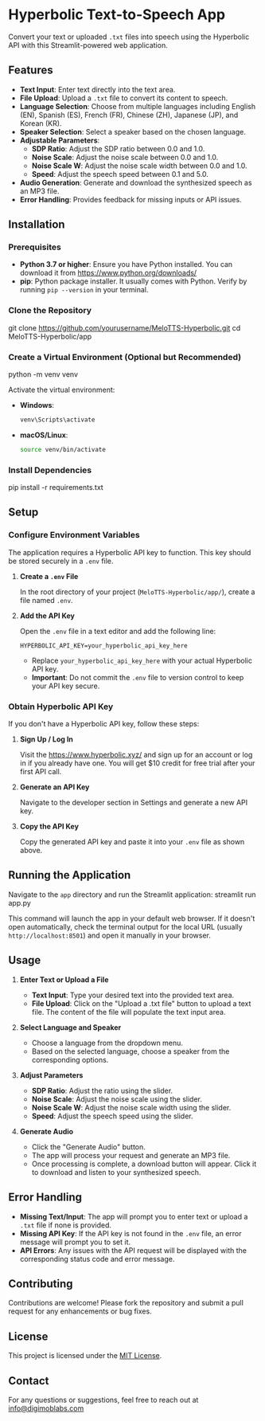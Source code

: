 # Hyperbolic Text-to-Speech App

Convert your text or uploaded `.txt` files into speech using the Hyperbolic API with this Streamlit-powered web application.

## Features

- **Text Input**: Enter text directly into the text area.
- **File Upload**: Upload a `.txt` file to convert its content to speech.
- **Language Selection**: Choose from multiple languages including English (EN), Spanish (ES), French (FR), Chinese (ZH), Japanese (JP), and Korean (KR).
- **Speaker Selection**: Select a speaker based on the chosen language.
- **Adjustable Parameters**:
  - **SDP Ratio**: Adjust the SDP ratio between 0.0 and 1.0.
  - **Noise Scale**: Adjust the noise scale between 0.0 and 1.0.
  - **Noise Scale W**: Adjust the noise scale width between 0.0 and 1.0.
  - **Speed**: Adjust the speech speed between 0.1 and 5.0.
- **Audio Generation**: Generate and download the synthesized speech as an MP3 file.
- **Error Handling**: Provides feedback for missing inputs or API issues.

## Installation

### Prerequisites

- **Python 3.7 or higher**: Ensure you have Python installed. You can download it from https://www.python.org/downloads/
- **pip**: Python package installer. It usually comes with Python. Verify by running `pip --version` in your terminal.

### Clone the Repository
git clone https://github.com/yourusername/MeloTTS-Hyperbolic.git
cd MeloTTS-Hyperbolic/app

### Create a Virtual Environment (Optional but Recommended)
python -m venv venv

Activate the virtual environment:

- **Windows**:
  ```bash
  venv\Scripts\activate
  ```
- **macOS/Linux**:
  ```bash
  source venv/bin/activate
  ```

### Install Dependencies
pip install -r requirements.txt

## Setup

### Configure Environment Variables

The application requires a Hyperbolic API key to function. This key should be stored securely in a `.env` file.

1. **Create a `.env` File**

   In the root directory of your project (`MeloTTS-Hyperbolic/app/`), create a file named `.env`.

2. **Add the API Key**

   Open the `.env` file in a text editor and add the following line:

   ```env
   HYPERBOLIC_API_KEY=your_hyperbolic_api_key_here
   ```

   - Replace `your_hyperbolic_api_key_here` with your actual Hyperbolic API key.
   - **Important**: Do not commit the `.env` file to version control to keep your API key secure.

### Obtain Hyperbolic API Key

If you don't have a Hyperbolic API key, follow these steps:

1. **Sign Up / Log In**

   Visit the https://www.hyperbolic.xyz/ and sign up for an account or log in if you already have one. You will get $10 credit for free trial after your first API call.

2. **Generate an API Key**

   Navigate to the developer section in Settings and generate a new API key.

3. **Copy the API Key**

   Copy the generated API key and paste it into your `.env` file as shown above.

## Running the Application

Navigate to the `app` directory and run the Streamlit application:
streamlit run app.py

This command will launch the app in your default web browser. If it doesn't open automatically, check the terminal output for the local URL (usually `http://localhost:8501`) and open it manually in your browser.

## Usage

1. **Enter Text or Upload a File**

   - **Text Input**: Type your desired text into the provided text area.
   - **File Upload**: Click on the "Upload a .txt file" button to upload a text file. The content of the file will populate the text input area.

2. **Select Language and Speaker**

   - Choose a language from the dropdown menu.
   - Based on the selected language, choose a speaker from the corresponding options.

3. **Adjust Parameters**

   - **SDP Ratio**: Adjust the ratio using the slider.
   - **Noise Scale**: Adjust the noise scale using the slider.
   - **Noise Scale W**: Adjust the noise scale width using the slider.
   - **Speed**: Adjust the speech speed using the slider.

4. **Generate Audio**

   - Click the "Generate Audio" button.
   - The app will process your request and generate an MP3 file.
   - Once processing is complete, a download button will appear. Click it to download and listen to your synthesized speech.

## Error Handling

- **Missing Text/Input**: The app will prompt you to enter text or upload a `.txt` file if none is provided.
- **Missing API Key**: If the API key is not found in the `.env` file, an error message will prompt you to set it.
- **API Errors**: Any issues with the API request will be displayed with the corresponding status code and error message.

## Contributing

Contributions are welcome! Please fork the repository and submit a pull request for any enhancements or bug fixes.

## License

This project is licensed under the [MIT License](LICENSE).

## Contact

For any questions or suggestions, feel free to reach out at info@digimoblabs.com


